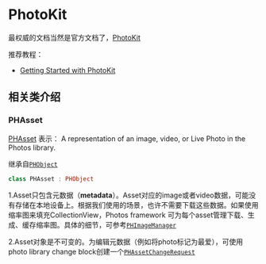 # PhotoKit

最权威的文档当然是官方文档了，[PhotoKit](https://developer.apple.com/documentation/photokit)

推荐教程：

+ [Getting Started with PhotoKit](https://www.kodeco.com/11764166-getting-started-with-photokit)



## 相关类介绍

### PHAsset

[PHAsset](https://developer.apple.com/documentation/photokit/phasset) 表示： A representation of an image, video, or Live Photo in the Photos library.

继承自[`PHObject`](https://developer.apple.com/documentation/photokit/phobject)

```swift
class PHAsset : PHObject
```

1.Asset只包含元数据（**metadata**）。Asset对应的image或者video数据，可能没有存储在本地设备上。根据我们使用的场景，也许不需要下载这些数据。如果使用缩率图来填充CollectionView，Photos framework 可为每个asset管理下载、生成、缓存缩率图。具体的细节，可参考[`PHImageManager`](https://developer.apple.com/documentation/photokit/phimagemanager)

2.Asset对象是不可变的。为编辑元数据（例如将photo标记为最爱），可使用photo library change block创建一个[`PHAssetChangeRequest`](https://developer.apple.com/documentation/photokit/phassetchangerequest)



